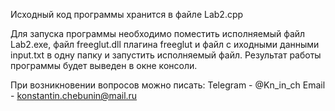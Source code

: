 Исходный код программы хранится в файле Lab2.cpp

Для запуска программы необходимо поместить исполняемый файл Lab2.exe, файл freeglut.dll плагина freeglut и файл с иходными данными input.txt в одну папку и запустить исполняемый файл. Результат работы программы будет выведен в окне консоли. 

При возникновении вопросов можно писать: Telegram - @Kn_in_ch Email - konstantin.chebunin@mail.ru
